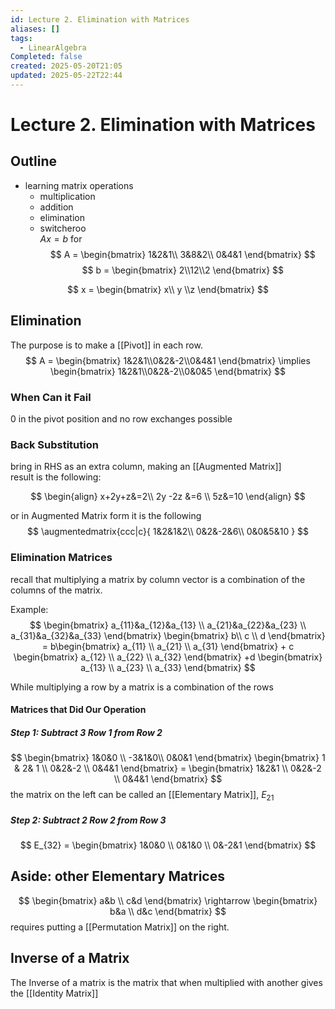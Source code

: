 ```yaml
---
id: Lecture 2. Elimination with Matrices
aliases: []
tags:
  - LinearAlgebra
Completed: false
created: 2025-05-20T21:05
updated: 2025-05-22T22:44
---
```


# Lecture 2. Elimination with Matrices
## Outline
- learning matrix operations
    - multiplication
    - addition
    - elimination
    - switcheroo\
$Ax = b$ for
$$
A = \begin{bmatrix}
1&2&1\\
3&8&2\\
0&4&1
\end{bmatrix}
$$
$$
b = \begin{bmatrix}
2\\12\\2
\end{bmatrix}
$$

$$
x = \begin{bmatrix}
x\\ y \\z
\end{bmatrix}
$$
## Elimination
The purpose is to make a [[Pivot]] in each row.
$$
A = \begin{bmatrix}
1&2&1\\0&2&-2\\0&4&1
\end{bmatrix}  \implies \begin{bmatrix}
1&2&1\\0&2&-2\\0&0&5
\end{bmatrix}
$$
### When Can it Fail
0 in the pivot position and no row exchanges possible
### Back Substitution
bring in RHS as an extra column, making an [[Augmented Matrix]]\
result is the following:

$$
\begin{align}
x+2y+z&=2\\
2y -2z &=6 \\
5z&=10
\end{align}
$$

or in Augmented Matrix form it is the following
$$
\augmentedmatrix{ccc|c}{
1&2&1&2\\
0&2&-2&6\\
0&0&5&10
}
$$
### Elimination Matrices
recall that multiplying a matrix by column vector is a combination of the columns of the matrix.

Example:
$$
\begin{bmatrix}
a_{11}&a_{12}&a_{13} \\
a_{21}&a_{22}&a_{23} \\
a_{31}&a_{32}&a_{33}
\end{bmatrix}
\begin{bmatrix}
b\\ c \\ d 
\end{bmatrix} = b\begin{bmatrix}
a_{11} \\
a_{21} \\
a_{31}
\end{bmatrix} + c \begin{bmatrix}
a_{12} \\
a_{22} \\
a_{32}
\end{bmatrix} +d \begin{bmatrix}
a_{13} \\
a_{23} \\
a_{33}
\end{bmatrix}
$$

While multiplying a row by a matrix is a combination of the rows
#### Matrices that Did Our Operation
##### Step 1: Subtract 3 Row 1 from Row 2
$$
\begin{bmatrix}
1&0&0 \\
 -3&1&0\\
0&0&1
\end{bmatrix}
\begin{bmatrix}
1 & 2& 1 \\
0&2&-2 \\
0&4&1
\end{bmatrix}
 = \begin{bmatrix}
1&2&1 \\
0&2&-2 \\
0&4&1
\end{bmatrix}
$$
the matrix on the left can be called an [[Elementary Matrix]], $E_{21}$

##### Step 2: Subtract 2 Row 2 from Row 3
$$
E_{32} = \begin{bmatrix}
1&0&0 \\
0&1&0 \\
0&-2&1
\end{bmatrix}
$$

## Aside: other Elementary Matrices
$$
\begin{bmatrix}
a&b
\\ c&d
\end{bmatrix} \rightarrow \begin{bmatrix}
b&a \\
d&c
\end{bmatrix}
$$
requires putting a [[Permutation Matrix]] on the right.
## Inverse of a Matrix
The Inverse of a matrix is the matrix that when multiplied with another gives the [[Identity Matrix]]
